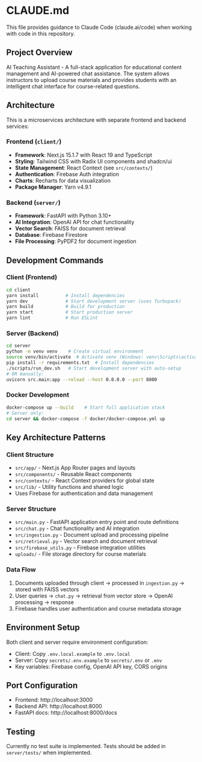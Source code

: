 # CLAUDE.md

This file provides guidance to Claude Code (claude.ai/code) when working with code in this repository.

## Project Overview

AI Teaching Assistant - A full-stack application for educational content management and AI-powered chat assistance. The system allows instructors to upload course materials and provides students with an intelligent chat interface for course-related questions.

## Architecture

This is a microservices architecture with separate frontend and backend services:

### Frontend (`client/`)
- **Framework**: Next.js 15.1.7 with React 19 and TypeScript
- **Styling**: Tailwind CSS with Radix UI components and shadcn/ui
- **State Management**: React Context (see `src/contexts/`)
- **Authentication**: Firebase Auth integration
- **Charts**: Recharts for data visualization
- **Package Manager**: Yarn v4.9.1

### Backend (`server/`)  
- **Framework**: FastAPI with Python 3.10+
- **AI Integration**: OpenAI API for chat functionality
- **Vector Search**: FAISS for document retrieval
- **Database**: Firebase Firestore
- **File Processing**: PyPDF2 for document ingestion

## Development Commands

### Client (Frontend)
```bash
cd client
yarn install          # Install dependencies
yarn dev              # Start development server (uses Turbopack)
yarn build            # Build for production
yarn start            # Start production server
yarn lint             # Run ESLint
```

### Server (Backend)
```bash
cd server
python -m venv venv    # Create virtual environment
source venv/bin/activate  # Activate venv (Windows: venv\Scripts\activate)
pip install -r requirements.txt  # Install dependencies
./scripts/run_dev.sh   # Start development server with auto-setup
# OR manually:
uvicorn src.main:app --reload --host 0.0.0.0 --port 8000
```

### Docker Development
```bash
docker-compose up --build    # Start full application stack
# Server only:
cd server && docker-compose -f docker/docker-compose.yml up
```

## Key Architecture Patterns

### Client Structure
- `src/app/` - Next.js App Router pages and layouts
- `src/components/` - Reusable React components
- `src/contexts/` - React Context providers for global state
- `src/lib/` - Utility functions and shared logic
- Uses Firebase for authentication and data management

### Server Structure  
- `src/main.py` - FastAPI application entry point and route definitions
- `src/chat.py` - Chat functionality and AI integration
- `src/ingestion.py` - Document upload and processing pipeline
- `src/retrieval.py` - Vector search and document retrieval
- `src/firebase_utils.py` - Firebase integration utilities
- `uploads/` - File storage directory for course materials

### Data Flow
1. Documents uploaded through client → processed in `ingestion.py` → stored with FAISS vectors
2. User queries → `chat.py` → retrieval from vector store → OpenAI processing → response
3. Firebase handles user authentication and course metadata storage

## Environment Setup

Both client and server require environment configuration:
- Client: Copy `.env.local.example` to `.env.local` 
- Server: Copy `secrets/.env.example` to `secrets/.env` or `.env`
- Key variables: Firebase config, OpenAI API key, CORS origins

## Port Configuration
- Frontend: http://localhost:3000
- Backend API: http://localhost:8000
- FastAPI docs: http://localhost:8000/docs

## Testing
Currently no test suite is implemented. Tests should be added in `server/tests/` when implemented.
